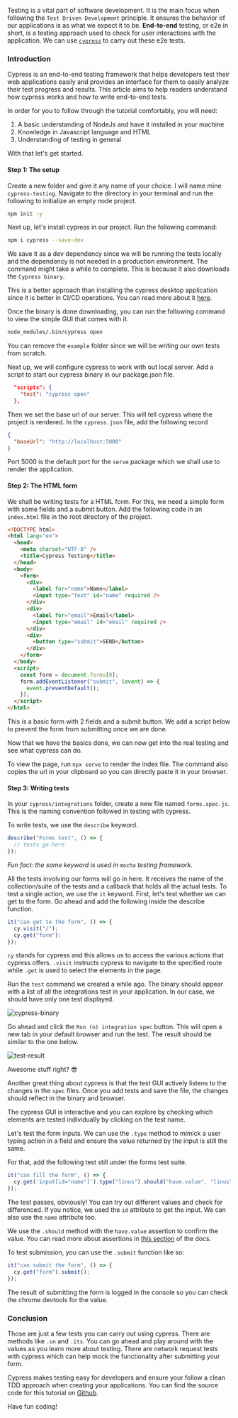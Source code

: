 Testing is a vital part of software development. It is the main focus when following the `Test Driven Development` principle. It ensures the behavior of our applications is as what we expect it to be. **End-to-end** testing, or e2e in short, is a testing approach used to check for user interactions with the application. We can use [`cypress`](https://www.cypress.io/) to carry out these e2e tests.

### Introduction

Cypress is an end-to-end testing framework that helps developers test their web applications easily and provides an interface for them to easily analyze their test progress and results.
This article aims to help readers understand how cypress works and how to write end-to-end tests.

In order for you to follow through the tutorial comfortably, you will need:

1. A basic understanding of NodeJs and have it installed in your machine
2. Knowledge in Javascript language and HTML
3. Understanding of testing in general

With that let's get started.

#### Step 1: The setup

Create a new folder and give it any name of your choice. I will name mine `cypress-testing`. Navigate to the directory in your terminal and run the following to initialize an empty node project.

```bash
npm init -y
```

Next up, let's install cypress in our project. Run the following command:

```bash
npm i cypress --save-dev
```

We save it as a dev dependency since we will be running the tests locally and the dependency is not needed in a production environment. The command might take a while to complete. This is because it also downloads the `Cypress binary`.

This is a better approach than installing the cypress desktop application since it is better in CI/CD operations. You can read more about it [here](https://docs.cypress.io/guides/getting-started/installing-cypress#npm-install).

Once the binary is done downloading, you can run the following command to view the simple GUI that comes with it.

```bash
node_modules/.bin/cypress open
```

You can remove the `example` folder since we will be writing our own tests from scratch.

Next up, we will configure cypress to work with out local server. Add a script to start our cypress binary in our package.json file.

```json
  "scripts": {
    "test": "cypress open"
  },
```

Then we set the base url of our server. This will tell cypress where the project is rendered. In the `cypress.json` file, add the following record

```json
{
  "baseUrl": "http://localhost:5000"
}
```

Port 5000 is the default port for the `serve` package which we shall use to render the application.

#### Step 2: The HTML form

We shall be writing tests for a HTML form. For this, we need a simple form with some fields and a submit button. Add the following code in an `index.html` file in the root directory of the project.

```html
<!DOCTYPE html>
<html lang="en">
  <head>
    <meta charset="UTF-8" />
    <title>Cypress Testing</title>
  </head>
  <body>
    <form>
      <div>
        <label for="name">Name</label>
        <input type="text" id="name" required />
      </div>
      <div>
        <label for="email">Email</label>
        <input type="email" id="email" required />
      </div>
      <div>
        <button type="submit">SEND</button>
      </div>
    </form>
  </body>
  <script>
    const form = document.forms[0];
    form.addEventListener("submit", (event) => {
      event.preventDefault();
    });
  </script>
</html>
```

This is a basic form with 2 fields and a submit button. We add a script below to prevent the form from submitting once we are done.

Now that we have the basics done, we can now get into the real testing and see what cypress can do.

To view the page, run `npx serve` to render the index file. The command also copies the url in your clipboard so you can directly paste it in your browser.

#### Step 3: Writing tests

In your `cypress/integrations` folder, create a new file named `forms.spec.js`. This is the naming convention followed in testing with cypress.

To write tests, we use the `describe` keyword.

```js
describe("Forms test", () => {
  // tests go here
});
```

_Fun fact: the same keyword is used in `mocha` testing framework._

All the tests involving our forms will go in here. It receives the name of the collection/suite of the tests and a callback that holds all the actual tests. To test a single action, we use the `it` keyword. First, let's test whether we can get to the form. Go ahead and add the following inside the describe function.

```javascript
it("can get to the form", () => {
  cy.visit("/");
  cy.get("form");
});
```

`cy` stands for cypress and this allows us to access the various actions that cypress offers.
`.visit` instructs cypress to navigate to the specified route while `.get` is used to select the elements in the page.

Run the `test` command we created a while ago. The binary should appear with a list of all the integrations test in your application. In our case, we should have only one test displayed.

![cypress-binary](/node-cypress-testing/cypress-binary.png)

Go ahead and click the `Run (n) integration spec` button. This will open a new tab in your default browser and run the test. The result should be similar to the one below.

![test-result](/node-cypress-testing/test-result.png)

Awesome stuff right? 😎

Another great thing about cypress is that the test GUI actively listens to the changes in the `spec` files. Once you add tests and save the file, the changes should reflect in the binary and browser.

The cypress GUI is interactive and you can explore by checking which elements are tested individually by clicking on the test name.

Let's test the form inputs. We can use the `.type` method to mimick a user typing action in a field and ensure the value returned by the input is still the same.

For that, add the following test still under the forms test suite.

```javascript
it("can fill the form", () => {
  cy.get('input[id="name"]').type("linus").should("have.value", "linus");
});
```

The test passes, obviously! You can try out different values and check for differenced. If you notice, we used the `id` attribute to get the input. We can also use the `name` attribute too.

We use the `.should` method with the `have.value` assertion to confirm the value. You can read more about assertions in [this section](https://docs.cypress.io/guides/core-concepts/introduction-to-cypress#Assertions) of the docs.

To test submission, you can use the `.submit` function like so:

```javascript
it("can submit the form", () => {
  cy.get("form").submit();
});
```

The result of submitting the form is logged in the console so you can check the chrome devtools for the value.

### Conclusion

Those are just a few tests you can carry out using cypress. There are methods like `.on` and `.its`. You can go ahead and play around with the values as you learn more about testing. There are network request tests with cypress which can help mock the functionality after submitting your form.

Cypress makes testing easy for developers and ensure your follow a clean TDD approach when creating your applications. You can find the source code for this tutorial on [Github](https://github.conm/LinusMuema/cypress-testing).

Have fun coding!
